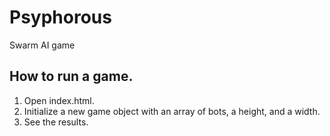 # Psyphorous
Swarm AI game

## How to run a game.
1. Open index.html.
2. Initialize a new game object with an array of bots, a height, and a width.
3. See the results.
